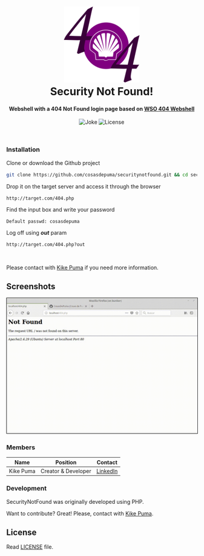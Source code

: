 
<h1 align="center">
  <br>
 <img src=".repository/icon.png" alt="SecurityNotFound" width="200" height="200">
  <br>
  Security Not Found!
  <br>
</h1>

<h4 align="center">Webshell with a 404 Not Found login page based on <a href="https://github.com/tennc/webshell/blob/master/php/wso/wso_404.php" target="_blank">WSO 404 Webshell</a></h4>

<p align="center">
    <img src="https://img.shields.io/badge/404-security%20not%20found-red.svg?style=flat-square" alt="Joke">
    <img src="https://img.shields.io/github/license/CosasDePuma/SecurityNotFound.svg?style=flat-square" alt="License">
</p>
<br>

### Installation

Clone or download the Github project
```sh
git clone https://github.com/cosasdepuma/securitynotfound.git && cd securitynotfound/
```

Drop it on the target server and access it through the browser
```
http://target.com/404.php
```

Find the input box and write your password
```http
Default passwd: cosasdepuma
```

Log off using ***out*** param
```
http://target.com/404.php?out
```

&nbsp;

Please contact with [Kike Puma](https://linkedin.com/in/kikepuma) if you need more information.

## Screenshots

<p align="center"><img style="border: 0.1em solid #000;" src=".repository/security.gif" alt="Login"></p>

### Members

| Name | Position | Contact |
| ------ | ------ | ------ |
| Kike Puma | Creator & Developer | [LinkedIn](https://linkedin.com/in/kikepuma) |

### Development

SecurityNotFound was originally developed using PHP.

Want to contribute? Great!
Please, contact with [Kike Puma](https://linkedin.com/in/kikepuma).

License
----
Read [LICENSE](https://github.com/CosasDePuma/SecurityNotFound/blob/master/LICENSE) file.
